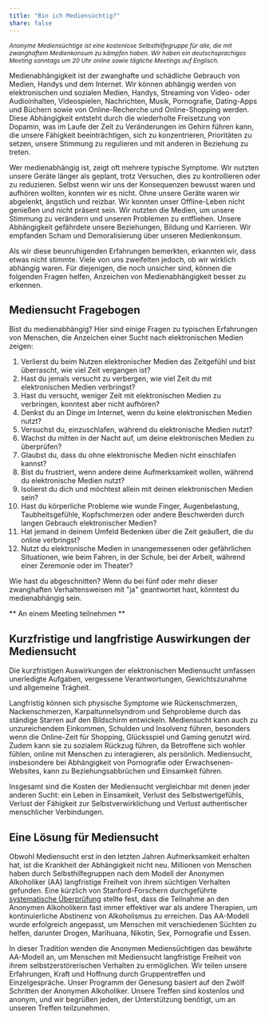 ```yaml
---
title: "Bin ich Mediensüchtig?"
share: false
---
```


<p style="font-size:12px;"><i>Anonyme Mediensüchtige ist eine kostenlose Selbsthilfegruppe für alle, die mit zwanghaftem Medienkonsum zu kämpfen haben. Wir haben ein deutschsprachiges Meeting sonntags um 20 Uhr online sowie tägliche Meetings auf Englisch.</i></p>


Medienabhängigkeit ist der zwanghafte und schädliche Gebrauch von Medien, Handys und dem Internet. Wir können abhängig werden von elektronischen und sozialen Medien, Handys, Streaming von Video- oder Audioinhalten, Videospielen, Nachrichten, Musik, Pornografie, Dating-Apps und Büchern sowie von Online-Recherche und Online-Shopping werden. Diese Abhängigkeit entsteht durch die wiederholte Freisetzung von Dopamin, was im Laufe der Zeit zu Veränderungen im Gehirn führen kann, die unsere Fähigkeit beeinträchtigen, sich zu konzentrieren, Prioritäten zu setzen, unsere Stimmung zu regulieren und mit anderen in Beziehung zu treten.

Wer medienabhängig ist, zeigt oft mehrere typische Symptome. Wir nutzten unsere Geräte länger als geplant, trotz Versuchen, dies zu kontrollieren oder zu reduzieren. Selbst wenn wir uns der Konsequenzen bewusst waren und aufhören wollten, konnten wir es nicht. Ohne unsere Geräte waren wir abgelenkt, ängstlich und reizbar. Wir konnten unser Offline-Leben nicht genießen und nicht präsent sein. Wir nutzten die Medien, um unsere Stimmung zu verändern und unseren Problemen zu entfliehen. Unsere Abhängigkeit gefährdete unsere Beziehungen, Bildung und Karrieren. Wir empfanden Scham und Demoralisierung über unseren Medienkonsum.

Als wir diese beunruhigenden Erfahrungen bemerkten, erkannten wir, dass etwas nicht stimmte. Viele von uns zweifelten jedoch, ob wir wirklich abhängig waren. Für diejenigen, die noch unsicher sind, können die folgenden Fragen helfen, Anzeichen von Medienabhängigkeit besser zu erkennen.

## Mediensucht Fragebogen

Bist du medienabhängig? Hier sind einige Fragen zu typischen Erfahrungen von Menschen, die Anzeichen einer Sucht nach elektronischen Medien zeigen:

1. Verlierst du beim Nutzen elektronischer Medien das Zeitgefühl und bist überrascht, wie viel Zeit vergangen ist?
2. Hast du jemals versucht zu verbergen, wie viel Zeit du mit elektronischen Medien verbringst?
3. Hast du versucht, weniger Zeit mit elektronischen Medien zu verbringen, konntest aber nicht aufhören?
4. Denkst du an Dinge im Internet, wenn du keine elektronischen Medien nutzt?
5. Versuchst du, einzuschlafen, während du elektronische Medien nutzt?
6. Wachst du mitten in der Nacht auf, um deine elektronischen Medien zu überprüfen?
7. Glaubst du, dass du ohne elektronische Medien nicht einschlafen kannst?
8. Bist du frustriert, wenn andere deine Aufmerksamkeit wollen, während du elektronische Medien nutzt?
9. Isolierst du dich und möchtest allein mit deinen elektronischen Medien sein?
10. Hast du körperliche Probleme wie wunde Finger, Augenbelastung, Taubheitsgefühle, Kopfschmerzen oder andere Beschwerden durch langen Gebrauch elektronischer Medien?
11. Hat jemand in deinem Umfeld Bedenken über die Zeit geäußert, die du online verbringst?
12. Nutzt du elektronische Medien in unangemessenen oder gefährlichen Situationen, wie beim Fahren, in der Schule, bei der Arbeit, während einer Zeremonie oder im Theater?

Wie hast du abgeschnitten? Wenn du bei fünf oder mehr dieser zwanghaften Verhaltensweisen mit "ja" geantwortet hast, könntest du medienabhängig sein.

** An einem Meeting teilnehmen **

## Kurzfristige und langfristige Auswirkungen der Mediensucht

Die kurzfristigen Auswirkungen der elektronischen Mediensucht umfassen unerledigte Aufgaben, vergessene Verantwortungen, Gewichtszunahme und allgemeine Trägheit.

Langfristig können sich physische Symptome wie Rückenschmerzen, Nackenschmerzen, Karpaltunnelsyndrom und Sehprobleme durch das ständige Starren auf den Bildschirm entwickeln. Mediensucht kann auch zu unzureichendem Einkommen, Schulden und Insolvenz führen, besonders wenn die Online-Zeit für Shopping, Glücksspiel und Gaming genutzt wird. Zudem kann sie zu sozialem Rückzug führen, da Betroffene sich wohler fühlen, online mit Menschen zu interagieren, als persönlich. Mediensucht, insbesondere bei Abhängigkeit von Pornografie oder Erwachsenen-Websites, kann zu Beziehungsabbrüchen und Einsamkeit führen.

Insgesamt sind die Kosten der Mediensucht vergleichbar mit denen jeder anderen Sucht: ein Leben in Einsamkeit, Verlust des Selbstwertgefühls, Verlust der Fähigkeit zur Selbstverwirklichung und Verlust authentischer menschlicher Verbindungen.

## Eine Lösung für Mediensucht

Obwohl Mediensucht erst in den letzten Jahren Aufmerksamkeit erhalten hat, ist die Krankheit der Abhängigkeit nicht neu. Millionen von Menschen haben durch Selbsthilfegruppen nach dem Modell der Anonymen Alkoholiker (AA) langfristige Freiheit von ihrem süchtigen Verhalten gefunden. Eine kürzlich von Stanford-Forschern durchgeführte [systematische Überprüfung](https://www.nytimes.com/2020/03/11/upshot/alcoholics-anonymous-new-evidence.html) stellte fest, dass die Teilnahme an den Anonymen Alkoholikern fast immer effektiver war als andere Therapien, um kontinuierliche Abstinenz von Alkoholismus zu erreichen. Das AA-Modell wurde erfolgreich angepasst, um Menschen mit verschiedenen Süchten zu helfen, darunter Drogen, Marihuana, Nikotin, Sex, Pornografie und Essen.

In dieser Tradition wenden die Anonymen Mediensüchtigen das bewährte AA-Modell an, um Menschen mit Mediensucht langfristige Freiheit von ihrem selbstzerstörerischen Verhalten zu ermöglichen. Wir teilen unsere Erfahrungen, Kraft und Hoffnung durch Gruppentreffen und Einzelgespräche. Unser Programm der Genesung basiert auf den Zwölf Schritten der Anonymen Alkoholiker. Unsere Treffen sind kostenlos und anonym, und wir begrüßen jeden, der Unterstützung benötigt, um an unseren Treffen teilzunehmen.